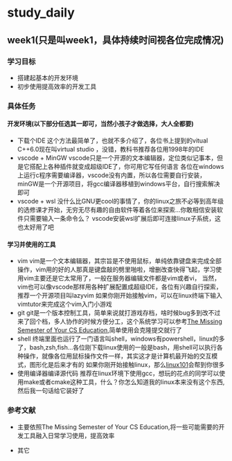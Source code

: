 # study_daily
## week1(只是叫week1，具体持续时间视各位完成情况)
### 学习目标
* 搭建起基本的开发环境
* 初步使用提高效率的开发工具
### 具体任务
#### 开发环境(以下部分任选其一即可，当然小孩子才做选择，大人全都要)
* 下载个IDE
  这个方法最简单了，也就不多介绍了，各位书上提到的vitual C++6.0现在叫virtual studio ，没错，教科书推荐各位用1998年的IDE
* vscode + MinGW
  vscode只是一个开源的文本编辑器，定位类似记事本，但是它搭配上各种插件就变成超级IDE了，你可用它写任何语言
  各位在windows上运行c程序需要编译器，vscode没有内置，所以各位需要自行安装，minGW是一个开源项目，将gcc编译器移植到windows平台，自行搜索解决即可
* vscode + wsl
  没什么比GNU更cool的事情了，你的linux之旅不必等到高年级的选修课才开始，无穷无尽有趣的自由软件等着各位来探索...你敢相信安装软件只需要输入一条命令么？
  vscode安装wsl扩展后即可连接linux子系统，这也太好用了吧
#### 学习并使用的工具
* vim
  vim是一个文本编辑器，其宗旨是不使用鼠标，单纯依靠键盘来完成全部操作，vim用的好的人那真是键盘敲的劈里啪啦，增删改查快得飞起，学习使用vim主要还是它太常用了，一般在服务器编辑文件都是vim或者vi，
  当然，vim也可以像vscode那样用各种扩展配置成超级IDE，各位有兴趣自行探索，推荐一个开源项目叫lazyvim
  如果你刚开始接触vim，可以在linux终端下输入vimtutor来完成这个vim入门小游戏
* git
  git是一个版本控制工具，简单来说就打游戏存档，啥时候bug多到改不过来了回个档，多人协作的时候方便分工，这个系统学习可以参考[The Missing Semester of Your CS Education](https://missing-semester-cn.github.io/2020/version-control/),简单使用会克隆提交就行了
* shell
   终端里面也运行了一门语言叫shell，windows有powershell，linux的多了，bash,zsh,fish...各位刚下载linux使用的一般是bash，用shell可以执行各种操作，就像各位用鼠标操作文件一样，其实这才是计算机最开始的交互模式，图形化是后来才有的
   如果你刚开始接触linux，那么[linux101](https://101.ustclug.org/)会帮到你很多
* 使用编译器编译源代码
  推荐在linux环境下使用gcc，想玩的花点的同学可以使用make或者cmake这种工具，什么？你怎么知道我的linux本来没有这个东西,然后我一句话给它装好了
### 参考文献
* 主要依照The Missing Semester of Your CS Education,将一些可能需要的开发工具融入日常学习使用，提高效率
  
* 其它
